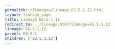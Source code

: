 ```yaml
---
permalink: /lineages/lineage_EG.5.1.12.html
layout: lineage_page
title: Lineage EG.5.1.12
redirect_to: ../lineage.html?lineage=EG.5.1.12
lineage: EG.5.1.12
parent: EG.5.1
children: ['EG.5.1.12']
---
```

